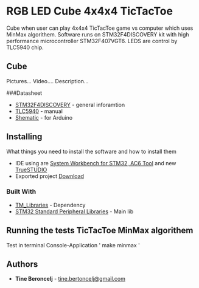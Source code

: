 # RGB LED Cube 4x4x4 TicTacToe 

Cube when user can play 4x4x4 TicTacToe game vs computer which uses MinMax algorithem.
Software runs on STM32F4DISCOVERY kit with high performance microcontroller STM32F407VGT6.
LEDS are control by TLC5940 chip.

## Cube
Pictures...
Video....
Description...

###Datasheet

* [STM32F4DISCOVERY](http://www.st.com/content/ccc/resource/technical/document/user_manual/70/fe/4a/3f/e7/e1/4f/7d/DM00039084.pdf/files/DM00039084.pdf/jcr:content/translations/en.DM00039084.pdf) - general inforamtion
* [TLC5940](http://www.ti.com/lit/ds/symlink/tlc5940.pdf) - manual
* [Shematic](https://cdn.instructables.com/ORIG/F7Q/NBEM/H1QMLAYD/F7QNBEMH1QMLAYD.png) - for Arduino

## Installing

What things you need to install the software and how to install them
* IDE using are [System Workbench for STM32, AC6 Tool](http://www.openstm32.org/System%2BWorkbench%2Bfor%2BSTM32) and new [TrueSTUDIO](http://www.st.com/en/development-tools/truestudio.html)
* Exported project [Download]()


### Built With

* [TM_Libraries](http://stm32f4-discovery.net/2014/05/all-stm32f429-libraries-at-one-place/) - Dependency
* [STM32 Standard Peripheral Libraries](http://www.st.com/en/embedded-software/stm32-standard-peripheral-libraries.html?querycriteria=productId=LN1939) - Main lib



## Running the tests TicTacToe MinMax algorithem

Test in terminal Console-Application
'
make minmax
'
## Authors

* **Tine Beroncelj** - tine.bertoncelj@gmail.com
